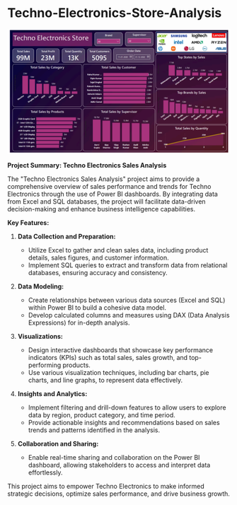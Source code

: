 # Techno-Electronics-Store-Analysis
![logo](https://github.com/rachit7217/Techno-Electronics-Store-Analysis/blob/main/Dashboard%2013%20Techno%20Electronics%20Sales.png)

**Project Summary: Techno Electronics Sales Analysis**

The "Techno Electronics Sales Analysis" project aims to provide a comprehensive overview of sales performance and trends for Techno Electronics through the use of Power BI dashboards. By integrating data from Excel and SQL databases, the project will facilitate data-driven decision-making and enhance business intelligence capabilities.

**Key Features:**

1. **Data Collection and Preparation:**
   - Utilize Excel to gather and clean sales data, including product details, sales figures, and customer information.
   - Implement SQL queries to extract and transform data from relational databases, ensuring accuracy and consistency.

2. **Data Modeling:**
   - Create relationships between various data sources (Excel and SQL) within Power BI to build a cohesive data model.
   - Develop calculated columns and measures using DAX (Data Analysis Expressions) for in-depth analysis.

3. **Visualizations:**
   - Design interactive dashboards that showcase key performance indicators (KPIs) such as total sales, sales growth, and top-performing products.
   - Use various visualization techniques, including bar charts, pie charts, and line graphs, to represent data effectively.

4. **Insights and Analytics:**
   - Implement filtering and drill-down features to allow users to explore data by region, product category, and time period.
   - Provide actionable insights and recommendations based on sales trends and patterns identified in the analysis.

5. **Collaboration and Sharing:**
   - Enable real-time sharing and collaboration on the Power BI dashboard, allowing stakeholders to access and interpret data effortlessly.

This project aims to empower Techno Electronics to make informed strategic decisions, optimize sales performance, and drive business growth.
